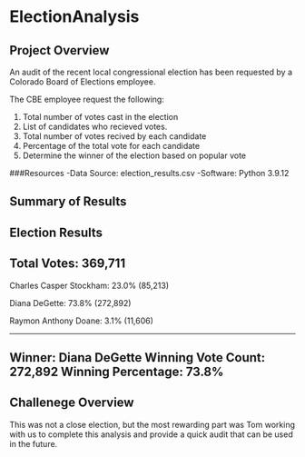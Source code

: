 # ElectionAnalysis

## Project Overview
An audit of the recent local congressional election has been requested by a Colorado Board of Elections employee. 

The CBE employee request the following:

  1. Total number of votes cast in the election
  2. List of candidates who recieved votes.
  3. Total number of votes recived by each candidate
  4. Percentage of the total vote for each candidate
  5. Determine the winner of the election based on popular vote
  
###Resources
-Data Source: election_results.csv
-Software: Python 3.9.12

## Summary of Results

Election Results
-------------------------
Total Votes: 369,711
-------------------------
Charles Casper Stockham: 23.0% (85,213)

Diana DeGette: 73.8% (272,892)

Raymon Anthony Doane: 3.1% (11,606)

-------------------------
Winner: Diana DeGette
Winning Vote Count: 272,892
Winning Percentage: 73.8%
-------------------------

## Challenege Overview

This was not a close election, but the most rewarding part was Tom working with us to complete this analysis and provide a quick audit that can be used in the future. 
